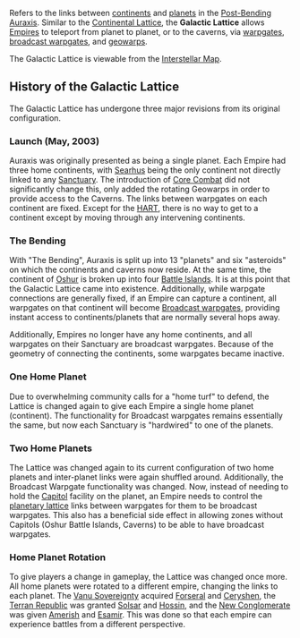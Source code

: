 Refers to the links between [continents](../locations/Continent.md) and
[planets](../locations/Planet.md) in the [Post-Bending](../etc/The_Bending.md)
[Auraxis](../locations/Auraxis.md). Similar to the
[Continental Lattice](Lattice.md), the **Galactic Lattice** allows
[Empires](Empire.md) to teleport from planet to planet, or to the caverns, via
[warpgates](../locations/Warpgate.md),
[broadcast warpgates](../items/Broadcast_warpgate.md), and
[geowarps](../locations/Geowarp.md).

The Galactic Lattice is viewable from the
[Interstellar Map](Interstellar_Map.md).

## History of the Galactic Lattice

The Galactic Lattice has undergone three major revisions from its original
configuration.

### Launch (May, 2003)

Auraxis was originally presented as being a single planet. Each Empire had three
home continents, with [Searhus](../locations/Searhus.md) being the only
continent not directly linked to any [Sanctuary](../locations/Sanctuary.md). The
introduction of [Core Combat](../items/Core_Combat.md) did not significantly
change this, only added the rotating Geowarps in order to provide access to the
Caverns. The links between warpgates on each continent are fixed. Except for the
[HART](HART.md), there is no way to get to a continent except by moving through
any intervening continents.

### The Bending

With "The Bending", Auraxis is split up into 13 "planets" and six "asteroids" on
which the continents and caverns now reside. At the same time, the continent of
[Oshur](../locations/Oshur.md) is broken up into four
[Battle Islands](../locations/Battle_Islands.md). It is at this point that the
Galactic Lattice came into existence. Additionally, while warpgate connections
are generally fixed, if an Empire can capture a continent, all warpgates on that
continent will become [Broadcast warpgates](../items/Broadcast_warpgate.md),
providing instant access to continents/planets that are normally several hops
away.

Additionally, Empires no longer have any home continents, and all warpgates on
their Sanctuary are broadcast warpgates. Because of the geometry of connecting
the continents, some warpgates became inactive.

### One Home Planet

Due to overwhelming community calls for a "home turf" to defend, the Lattice is
changed again to give each Empire a single home planet (continent). The
functionality for Broadcast warpgates remains essentially the same, but now each
Sanctuary is "hardwired" to one of the planets.

### Two Home Planets

The Lattice was changed again to its current configuration of two home planets
and inter-planet links were again shuffled around. Additionally, the Broadcast
Warpgate functionality was changed. Now, instead of needing to hold the
[Capitol](../locations/Capitol.md) facility on the planet, an Empire needs to
control the [planetary lattice](Lattice.md) links between warpgates for them to
be broadcast warpgates. This also has a beneficial side effect in allowing zones
without Capitols (Oshur Battle Islands, Caverns) to be able to have broadcast
warpgates.

### Home Planet Rotation

To give players a change in gameplay, the Lattice was changed once more. All
home planets were rotated to a different empire, changing the links to each
planet. The [Vanu Sovereignty](../etc/Vanu_Sovereignty.md) acquired
[Forseral](../locations/Forseral.md) and [Ceryshen](../locations/Ceryshen.md),
the [Terran Republic](../etc/Terran_Republic.md) was granted
[Solsar](../locations/Solsar.md) and [Hossin](../locations/Hossin.md), and the
[New Conglomerate](../etc/New_Conglomerate.md) was given
[Amerish](../locations/Amerish.md) and [Esamir](../locations/Esamir.md). This
was done so that each empire can experience battles from a different
perspective.
